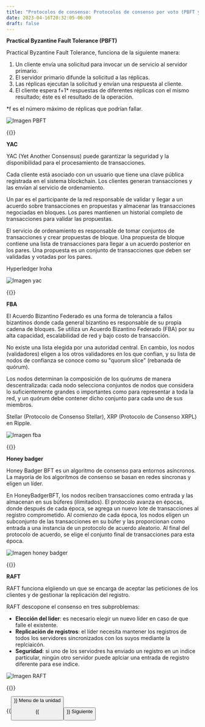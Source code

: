 ```yaml
---
title: "Protocolos de consenso: Protocolos de consenso por voto (PBFT y RAFT)"
date: 2023-04-16T20:32:05-06:00
draft: false
---
```


**Practical Byzantine Fault Tolerance (PBFT)**

Practical Byzantine Fault Tolerance, funciona de la siguiente manera:
1. Un cliente envía una solicitud para invocar un de servicio al servidor primario.
2. El servidor primario difunde la solicitud a las réplicas.
3. Las réplicas ejecutan la solicitud y envían una respuesta al cliente.
4. El cliente espera f+1* respuestas de diferentes réplicas con el mismo resultado; éste es el resultado de la operación.

*f es el número máximo de réplicas que podrían
fallar.

![Imagen PBFT](/posts/img/unidad3/pbft.webp)

{{<salto>}}

**YAC**

YAC (Yet Another Consensus) puede garantizar la seguridad y la disponibilidad para el procesamiento de transacciones.

Cada cliente está asociado con un usuario que tiene una clave pública registrada en el sistema blockchain. Los clientes generan transacciones y las envían al servicio de ordenamiento.

Un par es el participante de la red responsable de validar y llegar a un acuerdo sobre transacciones en propuestas y almacenar las transacciones negociadas en bloques. Los pares mantienen un historial completo de transacciones para validar las propuestas.

El servicio de ordenamiento es responsable de tomar conjuntos de transacciones y crear propuestas de bloque. Una propuesta de bloque contiene una lista de transacciones para llegar a un acuerdo posterior en los pares. Una propuesta es un conjunto de transacciones que deben ser validadas y votadas por los pares.

Hyperledger Iroha

![Imagen yac](/posts/img/unidad3/yac.webp)

{{<salto>}}

**FBA**

El Acuerdo Bizantino Federado es una forma de tolerancia a fallos bizantinos donde cada general bizantino es responsable de su propia cadena de bloques. Se utiliza un Acuerdo Bizantino Federado (FBA) por su alta capacidad, escalabilidad de red y bajo costo de transacción.

No existe una lista elegida por una autoridad central. En cambio, los nodos (validadores) eligen a los otros validadores en los que confían, y su lista de nodos de confianza se conoce como su "quorum slice" (rebanada de quórum).

Los nodos determinan la composición de los quórums de manera descentralizada: cada nodo selecciona conjuntos de nodos que considera lo suficientemente grandes o importantes como para representar a toda la red, y un quórum debe contener dicho conjunto para cada uno de sus miembros.

Stellar (Protocolo de Consenso Stellar), XRP (Protocolo de Consenso XRPL) en Ripple.

![Imagen fba](/posts/img/unidad3/fba.webp)

{{<salto>}}

**Honey badger**

Honey Badger BFT es un algoritmo de consenso para entornos asíncronos. La mayoría de los algoritmos de consenso se basan en redes síncronas y eligen un líder.

En HoneyBadgerBFT, los nodos reciben transacciones como entrada y las almacenan en sus búferes (ilimitados). El protocolo avanza en épocas, donde después de cada época, se agrega un nuevo lote de transacciones al registro comprometido. Al comienzo de cada época, los nodos eligen un subconjunto de las transacciones en su búfer y las proporcionan como entrada a una instancia de un protocolo de acuerdo aleatorio. Al final del protocolo de acuerdo, se elige el conjunto final de transacciones para esta época.

![Imagen honey badger](/posts/img/unidad3/honey_badger.webp)

{{<salto>}}

**RAFT**

RAFT funciona elgiiendo un que se encarga de aceptar las peticiones de los clientes y de gestionar la replicación del registro.

RAFT descopone el consenso en tres subproblemas:

- **Elección del lider**: es necesario elegir un nuevo líder en caso de que falle el existente.
- **Replicación de registros**: el líder necesita mantener los registros de todos los servidores sincronizados con los suyos mediante la replciaicón.
- **Seguridad**: si uno de los serviodres ha enviado un registro en un indice particular, ningún otro servidor puede aplciar una entrada de registro diferente para ese indice.

![Imagen RAFT](/posts/img/unidad3/raft.webp)

{{<salto>}}

{{<button class=myButtonTwo relref="/posts/curso/unidad3/unidadTres.md">}} Menu de la unidad

{{<button class=myButton relref="/posts/curso/unidad3/protocolos_voto/video.md">}} Siguiente